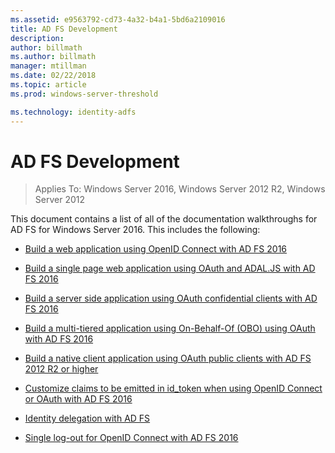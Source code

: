 ```yaml
---
ms.assetid: e9563792-cd73-4a32-b4a1-5bd6a2109016
title: AD FS Development
description:
author: billmath
ms.author: billmath
manager: mtillman
ms.date: 02/22/2018
ms.topic: article
ms.prod: windows-server-threshold

ms.technology: identity-adfs
---
```

# AD FS Development

>Applies To: Windows Server 2016, Windows Server 2012 R2, Windows Server 2012

This document contains a list of all of the documentation walkthroughs for AD FS for Windows Server 2016. This includes the following:  
  
 
  
* [Build a web application using OpenID Connect with AD FS 2016](../ad-fs/development/Enabling-OpenId-Connect-with-AD-FS.md)  

- [Build a single page web application using OAuth and ADAL.JS with AD FS 2016](../ad-fs/development/Single-Page-Application-with-AD-FS.md)
  
* [Build a server side application using OAuth confidential clients with AD FS 2016](../ad-fs/development/Enabling-Oauth-Confidential-Clients-with-AD-FS-2016.md)

* [Build a multi-tiered application using On-Behalf-Of (OBO) using OAuth with AD FS 2016](../ad-fs/development/AD-FS-On-behalf-of-Authentication-in-Windows-Server-2016.md) 

* [Build a native client application using OAuth public clients with AD FS 2012 R2 or higher](https://msdn.microsoft.com/library/dn633593.aspx)

- [Customize claims to be emitted in id_token when using OpenID Connect or OAuth with AD FS 2016](../ad-fs/development/Customize-Id-Token-AD-FS-2016.md)

- [Identity delegation with AD FS](../ad-fs/development/ad-fs-identity-delegation.md)

- [Single log-out for OpenID Connect with AD FS 2016](../ad-fs/development/ad-fs-logout-openid-connect.md)



